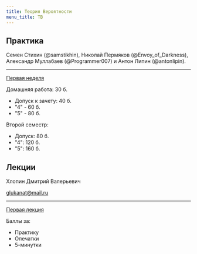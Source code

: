 ```yaml
---
title: Теория Вероятности
menu_title: ТВ
---
```


## Практика

Семен Стихин (@samstikhin),  Николай Пермяков (@Envoy_of_Darkness), Александр Муллабаев (@Programmer007) и Антон Липин (@antonlipin). 

---

[Первая неделя](practice/1)



Домашняя работа: 30 б.

- Допуск к зачету: 40 б.
- "4" - 60 б.
- "5" - 80 б.

Второй семестр:

- Допуск: 80 б.
- "4": 120 б.
- "5": 160 б.

## Лекции

Хлопин Дмитрий Валерьевич

glukanat@mail.ru

---

[Первая лекция](lectures/1)



Баллы за:

* Практику
* Опечатки
* 5-минутки